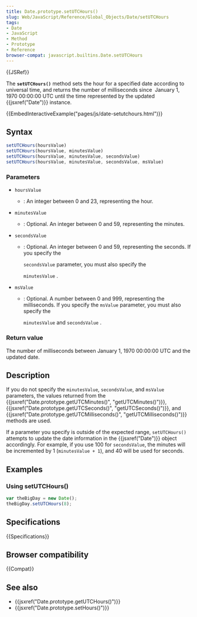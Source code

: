 ```yaml
---
title: Date.prototype.setUTCHours()
slug: Web/JavaScript/Reference/Global_Objects/Date/setUTCHours
tags:
- Date
- JavaScript
- Method
- Prototype
- Reference
browser-compat: javascript.builtins.Date.setUTCHours
---
```

{{JSRef}}

The **`setUTCHours()`** method sets the hour for a specified date according to
universal time, and returns the number of milliseconds since  January 1, 1970
00:00:00 UTC until the time represented by the updated {{jsxref("Date")}}
instance.

{{EmbedInteractiveExample("pages/js/date-setutchours.html")}}

## Syntax

```js
setUTCHours(hoursValue)
setUTCHours(hoursValue, minutesValue)
setUTCHours(hoursValue, minutesValue, secondsValue)
setUTCHours(hoursValue, minutesValue, secondsValue, msValue)
```

### Parameters

- `hoursValue`
  - : An integer between 0 and 23, representing the hour.
- `minutesValue`
  - : Optional. An integer between 0 and 59, representing the minutes.
- `secondsValue`

  - : Optional. An integer between 0 and 59, representing the seconds. If you
    specify the

    `secondsValue` parameter, you must also specify the

    `minutesValue` .

- `msValue`

  - : Optional. A number between 0 and 999, representing the milliseconds. If
    you specify the `msValue` parameter, you must also specify the

    `minutesValue` and `secondsValue` .

### Return value

The number of milliseconds between January 1, 1970 00:00:00 UTC and the updated
date.

## Description

If you do not specify the `minutesValue`, `secondsValue`, and `msValue`
parameters, the values returned from the
{{jsxref("Date.prototype.getUTCMinutes()",
  "getUTCMinutes()")}},
{{jsxref("Date.prototype.getUTCSeconds()", "getUTCSeconds()")}},
and
{{jsxref("Date.prototype.getUTCMilliseconds()", "getUTCMilliseconds()")}}
methods are used.

If a parameter you specify is outside of the expected range, `setUTCHours()`
attempts to update the date information in the {{jsxref("Date")}} object
accordingly. For example, if you use 100 for `secondsValue`, the minutes will be
incremented by 1 (`minutesValue + 1`), and 40 will be used for seconds.

## Examples

### Using setUTCHours()

```js
var theBigDay = new Date();
theBigDay.setUTCHours(8);
```

## Specifications

{{Specifications}}

## Browser compatibility

{{Compat}}

## See also

- {{jsxref("Date.prototype.getUTCHours()")}}
- {{jsxref("Date.prototype.setHours()")}}
